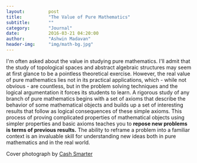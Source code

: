```yaml
---
layout:			post
title:			"The Value of Pure Mathematics"
subtitle:		""
category:		"Journal"
date:			2016-03-21 04:20:00
author:			"Ashwin Madavan"
header-img:		"img/math-bg.jpg"
---
```


I'm often asked about the value in studying pure mathematics. I'll admit that the study of topological spaces and abstract algebraic structures may seem at first glance to be a pointless theoretical exercise. However, the real value of pure mathematics lies not in its practical applications, which - while not obvious - are countless, but in the problem solving techniques and the logical argumentation it forces its students to learn. A rigorous study of any branch of pure mathematics begins with a set of axioms that describe the behavior of some mathematical objects and builds up a set of interesting results that follow as logical consequences of these simple axioms. This process of proving complicated properties of mathematical objects using simpler properties and basic axioms teaches you to **repose new problems is terms of previous results.** The ability to reframe a problem into a familiar context is an invaluable skill for understanding new ideas both in pure mathematics and in the real world.

Cover photograph by [Cash Smarter](http://www.cashsmarter.com/wp-content/uploads/2015/11/maths-ftr.jpg)
